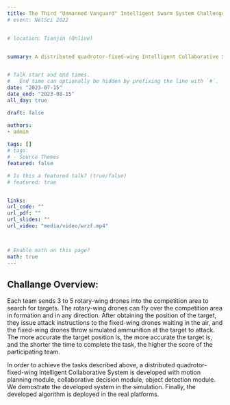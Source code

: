 ```yaml
---
title: The Third "Unmanned Vanguard" Intelligent Swarm System Challenge
# event: NetSci 2022


# location: Tianjin (Online)


summary: A distributed quadrotor-fixed-wing Intelligent Collaborative System for searching and collaborative flight in an area.


# Talk start and end times.
#   End time can optionally be hidden by prefixing the line with `#`.
date: "2023-07-15"
date_end: "2023-08-15"
all_day: true

draft: false

authors: 
- admin
  
tags: []
# tags:
# - Source Themes
featured: false

# Is this a featured talk? (true/false)
# featured: true


links:
url_code: ""
url_pdf: ""
url_slides: ""
url_video: "media/video/wrzf.mp4"



# Enable math on this page?
math: true
---
```


## Challange Overview:

Each team sends 3 to 5 rotary-wing drones into the competition area to search for targets. The rotary-wing drones can fly over the competition area in formation and in any direction. After obtaining the position of the target, they issue attack instructions to the fixed-wing drones waiting in the air, and the fixed-wing drones throw simulated ammunition at the target to attack. The more accurate the target position is, the more accurate the target is, and the shorter the time to complete the task, the higher the score of the participating team.

In order to achieve the tasks described above, a distributed quadrotor-fixed-wing Intelligent Collaborative System is developed with motion planning module, collaborative decision module, object detection module. We demostrate the developed system in the simulation. Finally, the developed algorithm is deployed in the real platforms.